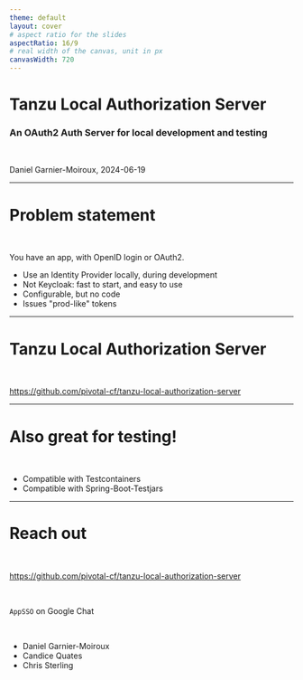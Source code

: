 ```yaml
---
theme: default
layout: cover
# aspect ratio for the slides
aspectRatio: 16/9
# real width of the canvas, unit in px
canvasWidth: 720
---
```


# Tanzu Local Authorization Server


### An OAuth2 Auth Server for local development and testing

<br>

Daniel Garnier-Moiroux, 2024-06-19

---

# Problem statement

&nbsp;

You have an app, with OpenID login or OAuth2.

<v-clicks>

- Use an Identity Provider locally, during development
- Not Keycloak: fast to start, and easy to use
- Configurable, but no code
- Issues "prod-like" tokens

</v-clicks>

---

# Tanzu Local Authorization Server

&nbsp;

https://github.com/pivotal-cf/tanzu-local-authorization-server


---

# Also great for testing!

&nbsp;

- Compatible with Testcontainers
- Compatible with Spring-Boot-Testjars

---

# Reach out

&nbsp;

https://github.com/pivotal-cf/tanzu-local-authorization-server

<br>

`AppSSO` on Google Chat

<br>

- Daniel Garnier-Moiroux
- Candice Quates
- Chris Sterling

